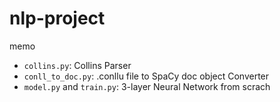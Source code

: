 # nlp-project
memo

- `collins.py`: Collins Parser
- `conll_to_doc.py`: .conllu file to SpaCy doc object Converter
- `model.py` and `train.py`: 3-layer Neural Network from scrach

